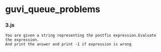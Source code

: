 # guvi_queue_problems
### 3.js
    You are given a string representing the postfix expression.Evaluate the expression.
    And print the answer and print -1 if expression is wrong
